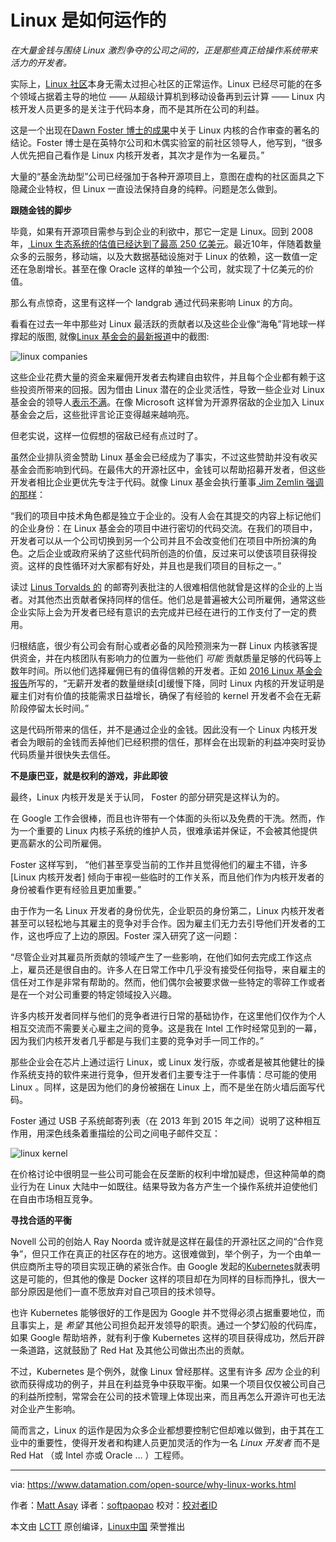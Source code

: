 Linux 是如何运作的
============================================================

_在大量金钱与围绕 Linux 激烈争夺的公司之间的，正是那些真正给操作系统带来活力的开发者。_

实际上，[Linux 社区][7]本身无需太过担心社区的正常运作。Linux 已经尽可能的在多个领域占据着主导的地位 —— 从超级计算机到移动设备再到云计算 —— Linux 内核开发人员更多的是关注于代码本身，而不是其所在公司的利益。

这是一个出现在[Dawn Foster 博士的成果][8]中关于 Linux 内核的合作审查的著名的结论。Foster 博士是在英特尔公司和木偶实验室的前社区领导人，他写到，“很多人优先把自己看作是 Linux 内核开发者，其次才是作为一名雇员。”

大量的“基金洗劫型”公司已经强加于各种开源项目上，意图在虚构的社区面具之下隐藏企业特权，但 Linux 一直设法保持自身的纯粹。问题是怎么做到。

**跟随金钱的脚步**

  毕竟，如果有开源项目需参与到企业的利欲中，那它一定是 Linux。回到 2008 年，[ Linux 生态系统的估值已经达到了最高 250 亿美元][9]。最近10年，伴随着数量众多的云服务，移动端，以及大数据基础设施对于 Linux 的依赖，这一数值一定还在急剧增长。甚至在像 Oracle 这样的单独一个公司，就实现了十亿美元的价值。

那么有点惊奇，这里有这样一个 landgrab 通过代码来影响 Linux 的方向。

看看在过去一年中那些对 Linux 最活跃的贡献者以及这些企业像“海龟”背地球一样撑起的版图, 就像[Linux 基金会的最新报道][10]中的截图:

![linux companies](https://www.datamation.com/imagesvr_ce/201/linux-companies.jpg)

这些企业花费大量的资金来雇佣开发者去构建自由软件，并且每个企业都有赖于这些投资所带来的回报。因为借由 Linux 潜在的企业灵活性，导致一些企业对 Linux 基金会的领导人[表示不满][11]。在像 Microsoft 这样曾为开源界宿敌的企业加入 Linux 基金会之后，这些批评言论正变得越来越响亮。

但老实说，这样一位假想的宿敌已经有点过时了。

虽然企业排队资金赞助 Linux 基金会已经成为了事实，不过这些赞助并没有收买基金会而影响到代码。在最伟大的开源社区中，金钱可以帮助招募开发者，但这些开发者相比企业更优先专注于代码。就像 Linux 基金会执行董事[ Jim Zemlin 强调的那样][12]：

“我们的项目中技术角色都是独立于企业的。没有人会在其提交的内容上标记他们的企业身份：在 Linux 基金会的项目中进行密切的代码交流。在我们的项目中，开发者可以从一个公司切换到另一个公司并且不会改变他们在项目中所扮演的角色。之后企业或政府采纳了这些代码所创造的价值，反过来可以使该项目获得投资。这样的良性循环对大家都有好处，并且也是我们项目的目标之一。”

读过 [Linus Torvalds 的][13] 的邮寄列表批注的人很难相信他就曾是这样的企业的上当者。对其他杰出贡献者保持同样的信任。他们总是普遍被大公司所雇佣，通常这些企业实际上会为开发者已经有意识的去完成并已经在进行的工作支付了一定的费用。

归根结底，很少有公司会有耐心或者必备的风险预测来为一群 Linux 内核骇客提供资金，并在内核团队有影响力的位置为一些他们 _可能_ 贡献质量足够的代码等上数年时间。所以他们选择雇佣已有的值得信赖的开发者。正如 [2016 Linux 基金会报告][14]所写的，“无薪开发者的数量继续[d]缓慢下降，同时 Linux 内核的开发证明是雇主们对有价值的技能需求日益增长，确保了有经验的 kernel 开发者不会在无薪阶段停留太长时间。”

这是代码所带来的信任，并不是通过企业的金钱。因此没有一个 Linux 内核开发者会为眼前的金钱而丢掉他们已经积攒的信任，那样会在出现新的利益冲突时妥协代码质量并很快失去信任。

**不是康巴亚，就是权利的游戏，非此即彼**

最终，Linux 内核开发是关于认同， Foster 的部分研究是这样认为的。

在 Google 工作会很棒，而且也许带有一个体面的头衔以及免费的干洗。然而，作为一个重要的 Linux 内核子系统的维护人员，很难承诺并保证，不会被其他提供更高薪水的公司所雇佣。

Foster 这样写到， “他们甚至享受当前的工作并且觉得他们的雇主不错，许多 [Linux 内核开发者] 倾向于审视一些临时的工作关系，而且他们作为内核开发者的身份被看作更有经验且更加重要。”

由于作为一名 Linux 开发者的身份优先，企业职员的身份第二，Linux 内核开发者甚至可以轻松地与其雇主的竞争对手合作。因为雇主们无力去引导他们开发者的工作，这也呼应了上边的原因。Foster 深入研究了这一问题：

“尽管企业对其雇员所贡献的领域产生了一些影响，在他们如何去完成工作这点上，雇员还是很自由的。许多人在日常工作中几乎没有接受任何指导，来自雇主的信任对工作是非常有帮助的。然而，他们偶尔会被要求做一些特定的零碎工作或者是在一个对公司重要的特定领域投入兴趣。

许多内核开发者同样与他们的竞争者进行日常的基础协作，在这里他们仅作为个人相互交流而不需要关心雇主之间的竞争。这是我在 Intel 工作时经常见到的一幕，因为我们内核开发者几乎都是与我们主要的竞争对手一同工作的。”

那些企业会在芯片上通过运行 Linux，或 Linux 发行版，亦或者是被其他健壮的操作系统支持的软件来进行竞争，但开发者们主要专注于一件事情：尽可能的使用 Linux 。同样，这是因为他们的身份被捆在 Linux 上，而不是坐在防火墙后面写代码。

Foster 通过 USB 子系统邮寄列表（在 2013 年到 2015 年之间）说明了这种相互作用，用深色线条着重描绘的公司之间电子邮件交互：

![linux kernel](https://www.datamation.com/imagesvr_ce/7344/linux-kernel.jpg)

在价格讨论中很明显一些公司可能会在反垄断的权利中增加疑虑，但这种简单的商业行为在 Linux 大陆中一如既往。结果导致为各方产生一个操作系统并迫使他们在自由市场相互竞争。

**寻找合适的平衡**

 Novell 公司的创始人 Ray Noorda 或许就是这样在最佳的开源社区之间的“合作竞争”，但只工作在真正的社区存在的地方。这很难做到，举个例子，为一个由单一供应商所主导的项目实现正确的紧张合作。由 Google 发起的[Kubernetes][15]就表明这是可能的，但其他的像是 Docker 这样的项目却在为同样的目标而挣扎，很大一部分原因是他们一直不愿放弃对自己项目的技术领导。

也许 Kubernetes 能够很好的工作是因为 Google 并不觉得必须占据重要地位，而且事实上，是 _希望_ 其他公司担负起开发领导的职责。通过一个梦幻般的代码库，如果 Google 帮助培养，就有利于像 Kubernetes 这样的项目获得成功，然后开辟一条道路，这就鼓励了 Red Hat 及其他公司做出杰出的贡献。

不过，Kubernetes 是个例外，就像 Linux 曾经那样。这里有许多 _因为_ 企业的利欲而获得成功的例子，并且在利益竞争中获取平衡。如果一个项目仅仅被公司自己的利益所控制，常常会在公司的技术管理上体现出来，而且再怎么开源许可也无法对企业产生影响。

简而言之，Linux 的运作是因为众多企业都想要控制它但却难以做到，由于其在工业中的重要性，使得开发者和构建人员更加灵活的作为一名 _Linux 开发者_ 而不是 Red Hat （或 Intel 亦或 Oracle … ）工程师。

--------------------------------------------------------------------------------

via: https://www.datamation.com/open-source/why-linux-works.html

作者：[Matt Asay][a]
译者：[softpaopao](https://github.com/softpaopao)
校对：[校对者ID](https://github.com/校对者ID)

本文由 [LCTT](https://github.com/LCTT/TranslateProject) 原创编译，[Linux中国](https://linux.cn/) 荣誉推出

[a]:https://www.datamation.com/author/Matt-Asay-1133910.html
[1]:https://www.datamation.com/feedback/https://www.datamation.com/open-source/why-linux-works.html
[2]:https://www.datamation.com/author/Matt-Asay-1133910.html
[3]:https://www.datamation.com/e-mail/https://www.datamation.com/open-source/why-linux-works.html
[4]:https://www.datamation.com/print/https://www.datamation.com/open-source/why-linux-works.html
[5]:https://www.datamation.com/open-source/why-linux-works.html#comment_form
[6]:https://www.datamation.com/author/Matt-Asay-1133910.html
[7]:https://www.datamation.com/open-source/
[8]:https://opensource.com/article/17/10/collaboration-linux-kernel
[9]:http://www.osnews.com/story/20416/Linux_Ecosystem_Worth_25_Billion
[10]:https://www.linux.com/publications/linux-kernel-development-how-fast-it-going-who-doing-it-what-they-are-doing-and-who-5
[11]:https://www.datamation.com/open-source/the-linux-foundation-and-the-uneasy-alliance.html
[12]:https://thenewstack.io/linux-foundation-critics/
[13]:https://github.com/torvalds
[14]:https://www.linux.com/publications/linux-kernel-development-how-fast-it-going-who-doing-it-what-they-are-doing-and-who-5
[15]:https://kubernetes.io/
